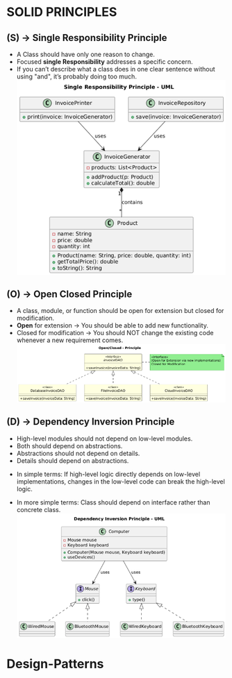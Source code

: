 # SOLID PRINCIPLES
## (S) -> Single Responsibility Principle
* A Class should have only one reason to change.
* Focused **single Responsibility** addresses a specific concern.
* If you can’t describe what a class does in one clear sentence without using "and", it’s probably doing too much.
![Single Responsibility Principle](Design_Patterns/src/main/resources/images/srp.png)

## (O) -> Open Closed Principle
* A class, module, or function should be open for extension but closed for modification.
* **Open** for extension → You should be able to add new functionality.
* Closed for modification → You should NOT change the existing code whenever a new requirement comes.
![Single Responsibility Principle](Design_Patterns/src/main/resources/images/OCP.png)
  
## (D) -> Dependency Inversion Principle
* High-level modules should not depend on low-level modules.
* Both should depend on abstractions.
* Abstractions should not depend on details.
* Details should depend on abstractions.

- In simple terms: 
If high-level logic directly depends on low-level implementations, changes in the low-level code can break the high-level logic.

- In more simple terms:
Class should depend on interface rather than concrete class.
![Dependency Inversion Principle](Design_Patterns/src/main/resources/images/DIP.png)


# Design-Patterns



